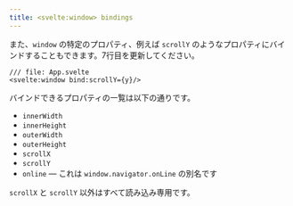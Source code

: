 ```yaml
---
title: <svelte:window> bindings
---
```


また、`window` の特定のプロパティ、例えば `scrollY` のようなプロパティにバインドすることもできます。7行目を更新してください。

```svelte
/// file: App.svelte
<svelte:window bind:scrollY={y}/>
```

バインドできるプロパティの一覧は以下の通りです。

* `innerWidth`
* `innerHeight`
* `outerWidth`
* `outerHeight`
* `scrollX`
* `scrollY`
* `online` — これは `window.navigator.onLine` の別名です

`scrollX` と `scrollY` 以外はすべて読み込み専用です。
